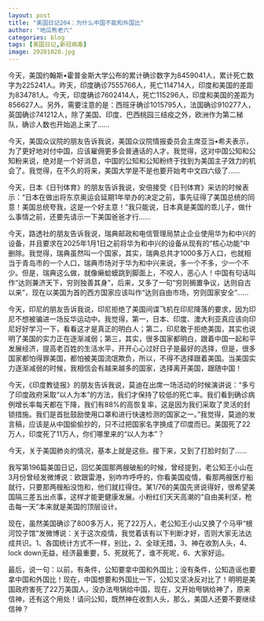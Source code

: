 ```yaml
---
layout: post
title: "美国日记204：为什么中国不能和外国比"
author: "地瓜熊老六"
categories: blog
tags: [美国日记,新冠病毒]
image: 20201020.jpg
---
```


今天，美国约翰斯•霍普金斯大学公布的累计确诊数字为8459041人，累计死亡数字为225241人。昨天，印度确诊7555766人，死亡114714人，印度和美国的差距为834781人。今天，印度确诊7602414人，死亡115296人，印度和美国的差距为856627人。另外，需要注意的是：西班牙确诊1015795人，法国确诊910277人，英国确诊741212人，除了美国、印度、巴西桃园三结疫之外，欧洲作为第二梯队，确诊人数也开始追上来了……

今天，美国众议院的朋友告诉我说，美国众议院情报委员会主席亚当•希夫表示，为了更好地对付中国，应该雇佣更多会普通话的人才。我觉得，这对中国公知和公知粉来说，绝对是一个好消息，中国的公知和公知粉终于找到为美国主子效力的机会了。我觉得，在不久的将来，美国大学是不是也要开始考中文四六级了……

今天，日本《日刊体育》的朋友告诉我说，安倍接受《日刊体育》采访的时候表示：“日本在做出将东京奥运会延期1年举办的决定之前，事先征得了美国总统的同意！美国总统夸我，这是一个好主意！”我只能说，日本真是美国的乖儿子，做什么事情之前，还要先请示一下美国爸爸才行……

今天，路透社的朋友告诉我说，瑞典邮政和电信管理局禁止企业使用华为和中兴的设备，并且要求在2025年1月1日之前将华为和中兴的设备从现有的“核心功能”中删除。我觉得，瑞典虽然叫一个国家，其实，瑞典总共才1000多万人口，也就相当于青岛市的一个人口，瑞典市场对于华为和中兴来说，多一个不多，少一个不少。但是，瑞典这么做，就像癞蛤蟆跳到脚面上，不咬人，恶心人！中国有句话叫作“达则兼济天下，穷则独善其身”，后来，又多了一句“穷则搁置争议，达则自古以来”，现在以美国为首的西方国家应该叫作“达则自由市场，穷则国家安全”……

今天，印尼的朋友告诉我说，印尼拒绝了美国间谍飞机在印尼降落的要求，因为印尼不想被骗进一场反华运动中。我觉得，第一，日本、印度、澳大利亚真应该向印尼好好学习一下，看看这才是真正的明白人；第二，印尼敢于拒绝美国，其实也说明了美国的实力正在逐渐减弱；第三，其实，很多国家都明白，跟着中国一起和平发展经济，提高老百姓的生活水平，开开心心过好日子是最好的选择，但是，很多国家都怕得罪美国，都怕被美国流氓欺负，所以，不得不选择跟着美国。当美国实力逐渐减弱的时候，我相信会有越来越多的国家，选择离开美国，跟随中国！

今天，《印度教徒报》的朋友告诉我说，莫迪在出席一场活动的时候演讲说：“多亏了印度政府采取“以人为本”的方法，我们才保持了较低的死亡率。我们看到确诊病例增长率每天都在下降，我们有88%的高恢复率，这是因为我们采取了灵活的封锁措施。我们是首批鼓励使用口罩和进行快速检测的国家之一。”我觉得，莫迪的发言稿，应该是从中国偷偷抄的，只不过把国家名字换成了印度而已。美国死了22万人，印度死了11万人，你们哪里来的“以人为本”？

今天，关于美国肺炎的情况，基本上就是这些。接下来，又到了打脸时刻了……

我写第196篇美国日记，回忆美国那两艘破船的时候，曾经提到，老公知王小山在3月份曾经发微博说：欧跟雷港，别咋咋呼呼的，你看美国疫情，看那两艘医疗船就行，只要那两艘船没饱和，他们就扛得住。某1/76的美国先贤说得好，很希望美国隔三差五出点事，这样才能更健康发展。小粉红们天天高潮的“自由美利坚，枪击每一天”本来就是美国的顶层设计。

现在，虽然美国确诊了800多万人，死了22万人，老公知王小山又换了个马甲“根河饺子馆”发微博说：关于这次疫情，我觉着该有以下判断才好，否则大家无法达成共识。1、各国统计方式不一样，别比，2、全球无措，3、神在收割人头，4、lock down无益，经济最重要，5、死就死了，谁不死呢，6、大家好运。 

最后，说一句：以前，有条件，公知要拿中国和外国比；没有条件，公知造谣也要拿中国和外国比！现在，中国想要和外国比一下，公知又坚决反对比了！明明是美国政府害死了22万美国人，没办法甩锅给中国，现在，又开始甩锅给神了，原来信神，还有这个用处！请问公知，既然神在收割人头，那么，美国人还要不要继续信神？